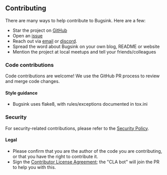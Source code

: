 ## Contributing

There are many ways to help contribute to Bugsink. Here are a few:

* Star the project on [GitHub](https://github.com/bugsink/bugsink)
* Open an [issue](https://www.github.com/bugsink/bugsink/issues)
* Reach out via [email](mailto:info@bugsink.com) or [discord](https://discord.gg/6Af6Yzz77C).
* Spread the word about Bugsink on your own blog, README or website
* Mention the project at local meetups and tell your friends/colleagues

### Code contributions

Code contributions are welcome! We use the GitHub PR process to review and merge code changes.

#### Style guidance

* Bugsink uses flake8, with rules/exceptions documented in tox.ini

### Security

For security-related contributions, please refer to the [Security Policy](/SECURITY.md).

#### Legal

* Please confirm that you are the author of the code you are contributing, or that you have the right to contribute it.
* Sign the [Contributor License Agreement](/CLA.md); the "CLA bot" will join the PR to help you with this.

